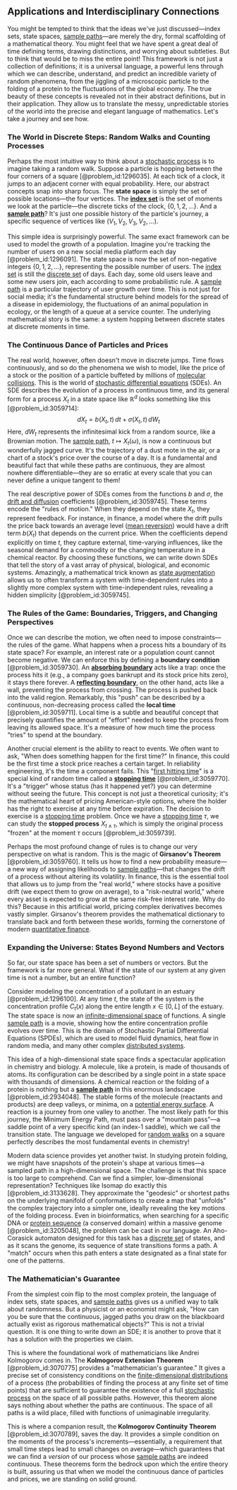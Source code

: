 ## Applications and Interdisciplinary Connections

You might be tempted to think that the ideas we've just discussed—index sets, state spaces, [sample paths](@article_id:183873)—are merely the dry, formal scaffolding of a mathematical theory. You might feel that we have spent a great deal of time defining terms, drawing distinctions, and worrying about subtleties. But to think that would be to miss the entire point! This framework is not just a collection of definitions; it is a universal language, a powerful lens through which we can describe, understand, and predict an incredible variety of random phenomena, from the jiggling of a microscopic particle to the folding of a protein to the fluctuations of the global economy. The true beauty of these concepts is revealed not in their abstract definitions, but in their application. They allow us to translate the messy, unpredictable stories of the world into the precise and elegant language of mathematics. Let's take a journey and see how.

### The World in Discrete Steps: Random Walks and Counting Processes

Perhaps the most intuitive way to think about a [stochastic process](@article_id:159008) is to imagine taking a random walk. Suppose a particle is hopping between the four corners of a square [@problem_id:1296035]. At each tick of a clock, it jumps to an adjacent corner with equal probability. Here, our abstract concepts snap into sharp focus. The **state space** is simply the set of possible locations—the four vertices. The **[index set](@article_id:267995)** is the set of moments we look at the particle—the discrete ticks of the clock, $\{0, 1, 2, \dots\}$. And a **[sample path](@article_id:262105)**? It's just one possible history of the particle's journey, a specific sequence of vertices like $(V_1, V_2, V_3, V_2, \dots)$.

This simple idea is surprisingly powerful. The same exact framework can be used to model the growth of a population. Imagine you're tracking the number of users on a new social media platform each day [@problem_id:1296091]. The state space is now the set of non-negative integers $\{0, 1, 2, \dots\}$, representing the possible number of users. The [index set](@article_id:267995) is still the [discrete set](@article_id:145529) of days. Each day, some old users leave and some new users join, each according to some probabilistic rule. A [sample path](@article_id:262105) is a particular trajectory of user growth over time. This is not just for social media; it's the fundamental structure behind models for the spread of a disease in epidemiology, the fluctuations of an animal population in ecology, or the length of a queue at a service counter. The underlying mathematical story is the same: a system hopping between discrete states at discrete moments in time.

### The Continuous Dance of Particles and Prices

The real world, however, often doesn't move in discrete jumps. Time flows continuously, and so do the phenomena we wish to model, like the price of a stock or the position of a particle buffeted by millions of [molecular collisions](@article_id:136840). This is the world of [stochastic differential equations](@article_id:146124) (SDEs). An SDE describes the evolution of a process in continuous time, and its general form for a process $X_t$ in a state space like $\mathbb{R}^d$ looks something like this [@problem_id:3059714]:
$$
dX_t = b(X_t, t)\,dt + \sigma(X_t, t)\,dW_t
$$
Here, $dW_t$ represents the infinitesimal kick from a random source, like a Brownian motion. The [sample path](@article_id:262105), $t \mapsto X_t(\omega)$, is now a continuous but wonderfully jagged curve. It's the trajectory of a dust mote in the air, or a chart of a stock's price over the course of a day. It is a fundamental and beautiful fact that while these paths are continuous, they are almost nowhere differentiable—they are so erratic at every scale that you can never define a unique tangent to them!

The real descriptive power of SDEs comes from the functions $b$ and $\sigma$, the [drift and diffusion](@article_id:148322) coefficients [@problem_id:3059745]. These terms encode the "rules of motion." When they depend on the state $X_t$, they represent feedback. For instance, in finance, a model where the drift pulls the price back towards an average level ([mean reversion](@article_id:146104)) would have a drift term $b(X_t)$ that depends on the current price. When the coefficients depend explicitly on time $t$, they capture external, time-varying influences, like the seasonal demand for a commodity or the changing temperature in a chemical reactor. By choosing these functions, we can write down SDEs that tell the story of a vast array of physical, biological, and economic systems. Amazingly, a mathematical trick known as [state augmentation](@article_id:140375) allows us to often transform a system with time-dependent rules into a slightly more complex system with time-independent rules, revealing a hidden simplicity [@problem_id:3059745].

### The Rules of the Game: Boundaries, Triggers, and Changing Perspectives

Once we can describe the motion, we often need to impose constraints—the rules of the game. What happens when a process hits a boundary of its state space? For example, an interest rate or a population count cannot become negative. We can enforce this by defining a **boundary condition** [@problem_id:3059730]. An **[absorbing boundary](@article_id:200995)** acts like a trap: once the process hits it (e.g., a company goes bankrupt and its stock price hits zero), it stays there forever. A **[reflecting boundary](@article_id:634040)**, on the other hand, acts like a wall, preventing the process from crossing. The process is pushed back into the valid region. Remarkably, this "push" can be described by a continuous, non-decreasing process called the **local time** [@problem_id:3059711]. Local time is a subtle and beautiful concept that precisely quantifies the amount of "effort" needed to keep the process from leaving its allowed space. It's a measure of how much time the process "tries" to spend at the boundary.

Another crucial element is the ability to react to events. We often want to ask, "When does something happen for the first time?" In finance, this could be the first time a stock price reaches a certain target. In reliability engineering, it's the time a component fails. This "[first hitting time](@article_id:265812)" is a special kind of random time called a **[stopping time](@article_id:269803)** [@problem_id:3059770]. It's a "trigger" whose status (has it happened yet?) you can determine without seeing the future. This concept is not just a theoretical curiosity; it's the mathematical heart of pricing American-style options, where the holder has the right to exercise at any time before expiration. The decision to exercise is a [stopping time](@article_id:269803) problem. Once we have a [stopping time](@article_id:269803) $\tau$, we can study the **stopped process** $X_{t \wedge \tau}$, which is simply the original process "frozen" at the moment $\tau$ occurs [@problem_id:3059739].

Perhaps the most profound change of rules is to change our very perspective on what is random. This is the magic of **Girsanov's Theorem** [@problem_id:3059760]. It tells us how to find a new probability measure—a new way of assigning likelihoods to [sample paths](@article_id:183873)—that changes the drift of a process without altering its volatility. In finance, this is the essential tool that allows us to jump from the "real world," where stocks have a positive drift (we expect them to grow on average), to a "risk-neutral world," where every asset is expected to grow at the same risk-free interest rate. Why do this? Because in this artificial world, pricing complex derivatives becomes vastly simpler. Girsanov's theorem provides the mathematical dictionary to translate back and forth between these worlds, forming the cornerstone of modern [quantitative finance](@article_id:138626).

### Expanding the Universe: States Beyond Numbers and Vectors

So far, our state space has been a set of numbers or vectors. But the framework is far more general. What if the state of our system at any given time is not a number, but an entire function?

Consider modeling the concentration of a pollutant in an estuary [@problem_id:1296100]. At any time $t$, the state of the system is the concentration profile $C_t(x)$ along the entire length $x \in [0, L]$ of the estuary. The state space is now an [infinite-dimensional space](@article_id:138297) of functions. A single [sample path](@article_id:262105) is a movie, showing how the entire concentration profile evolves over time. This is the domain of Stochastic Partial Differential Equations (SPDEs), which are used to model fluid dynamics, heat flow in random media, and many other complex [distributed systems](@article_id:267714).

This idea of a high-dimensional state space finds a spectacular application in chemistry and biology. A molecule, like a protein, is made of thousands of atoms. Its configuration can be described by a single point in a state space with thousands of dimensions. A chemical reaction or the folding of a protein is nothing but a **[sample path](@article_id:262105)** in this enormous landscape [@problem_id:2934048]. The stable forms of the molecule (reactants and products) are deep valleys, or minima, on a [potential energy surface](@article_id:146947). A reaction is a journey from one valley to another. The most likely path for this journey, the Minimum Energy Path, must pass over a "mountain pass"—a saddle point of a very specific kind (an index-1 saddle), which we call the transition state. The language we developed for [random walks](@article_id:159141) on a square perfectly describes the most fundamental events in chemistry!

Modern data science provides yet another twist. In studying protein folding, we might have snapshots of the protein's shape at various times—a sampled path in a high-dimensional space. The challenge is that this space is too large to comprehend. Can we find a simpler, low-dimensional representation? Techniques like Isomap do exactly this [@problem_id:3133628]. They approximate the "geodesic" or shortest paths on the underlying manifold of conformations to create a map that "unfolds" the complex trajectory into a simpler one, ideally revealing the key motions of the folding process. Even in bioinformatics, when searching for a specific DNA or [protein sequence](@article_id:184500) (a conserved domain) within a massive genome [@problem_id:3205048], the problem can be cast in our language. An Aho-Corasick automaton designed for this task has a [discrete set](@article_id:145529) of states, and as it scans the genome, its sequence of state transitions forms a path. A "match" occurs when this path enters a state designated as a final state for one of the patterns.

### The Mathematician's Guarantee

From the simplest coin flip to the most complex protein, the language of index sets, state spaces, and [sample paths](@article_id:183873) gives us a unified way to talk about randomness. But a physicist or an economist might ask, "How can you be sure that the continuous, jagged paths you draw on the blackboard actually exist as rigorous mathematical objects?" This is not a trivial question. It is one thing to write down an SDE; it is another to prove that it has a solution with the properties we claim.

This is where the foundational work of mathematicians like Andrei Kolmogorov comes in. The **Kolmogorov Extension Theorem** [@problem_id:3070775] provides a "mathematician's guarantee." It gives a precise set of consistency conditions on the [finite-dimensional distributions](@article_id:196548) of a process (the probabilities of finding the process at any finite set of time points) that are sufficient to guarantee the existence of a full [stochastic process](@article_id:159008) on the space of all possible paths. However, this theorem alone says nothing about whether the paths are continuous. The space of all paths is a wild place, filled with functions of unimaginable irregularity.

This is where a companion result, the **Kolmogorov Continuity Theorem** [@problem_id:3070789], saves the day. It provides a simple condition on the moments of the process's increments—essentially, a requirement that small time steps lead to small changes on average—which guarantees that we can find a *version* of our process whose [sample paths](@article_id:183873) are indeed continuous. These theorems form the bedrock upon which the entire theory is built, assuring us that when we model the continuous dance of particles and prices, we are standing on solid ground.